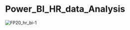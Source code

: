 # Power_BI_HR_data_Analysis


![FP20_hr_bi-1](https://github.com/AjitRajput11/Power_BI_HR_data_Analysis/assets/89684567/0255daf8-c4e4-48cf-93b0-53894e2e84c6)
